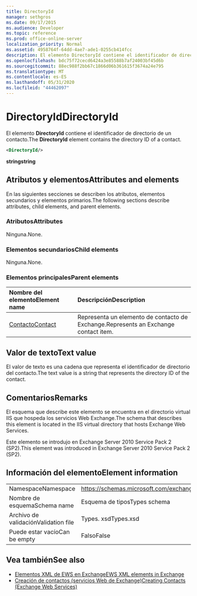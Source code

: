 ```yaml
---
title: DirectoryId
manager: sethgros
ms.date: 09/17/2015
ms.audience: Developer
ms.topic: reference
ms.prod: office-online-server
localization_priority: Normal
ms.assetid: 4958764f-64dd-4ae7-ade1-0255cb414fcc
description: El elemento DirectoryId contiene el identificador de directorio de un contacto.
ms.openlocfilehash: bdc75f72cecd6424a3e85588b7af24003bf45d6b
ms.sourcegitcommit: 88ec988f2bb67c1866d06b361615f3674a24e795
ms.translationtype: MT
ms.contentlocale: es-ES
ms.lasthandoff: 05/31/2020
ms.locfileid: "44462097"
---
```

# <a name="directoryid"></a><span data-ttu-id="22bff-103">DirectoryId</span><span class="sxs-lookup"><span data-stu-id="22bff-103">DirectoryId</span></span>

<span data-ttu-id="22bff-104">El elemento **DirectoryId** contiene el identificador de directorio de un contacto.</span><span class="sxs-lookup"><span data-stu-id="22bff-104">The **DirectoryId** element contains the directory ID of a contact.</span></span> 
  
```XML
<DirectoryId/>
```

 <span data-ttu-id="22bff-105">**string**</span><span class="sxs-lookup"><span data-stu-id="22bff-105">**string**</span></span>
## <a name="attributes-and-elements"></a><span data-ttu-id="22bff-106">Atributos y elementos</span><span class="sxs-lookup"><span data-stu-id="22bff-106">Attributes and elements</span></span>

<span data-ttu-id="22bff-107">En las siguientes secciones se describen los atributos, elementos secundarios y elementos primarios.</span><span class="sxs-lookup"><span data-stu-id="22bff-107">The following sections describe attributes, child elements, and parent elements.</span></span>
  
### <a name="attributes"></a><span data-ttu-id="22bff-108">Atributos</span><span class="sxs-lookup"><span data-stu-id="22bff-108">Attributes</span></span>

<span data-ttu-id="22bff-109">Ninguna.</span><span class="sxs-lookup"><span data-stu-id="22bff-109">None.</span></span>
  
### <a name="child-elements"></a><span data-ttu-id="22bff-110">Elementos secundarios</span><span class="sxs-lookup"><span data-stu-id="22bff-110">Child elements</span></span>

<span data-ttu-id="22bff-111">Ninguna.</span><span class="sxs-lookup"><span data-stu-id="22bff-111">None.</span></span>
  
### <a name="parent-elements"></a><span data-ttu-id="22bff-112">Elementos principales</span><span class="sxs-lookup"><span data-stu-id="22bff-112">Parent elements</span></span>

|<span data-ttu-id="22bff-113">**Nombre del elemento**</span><span class="sxs-lookup"><span data-stu-id="22bff-113">**Element name**</span></span>|<span data-ttu-id="22bff-114">**Descripción**</span><span class="sxs-lookup"><span data-stu-id="22bff-114">**Description**</span></span>|
|:-----|:-----|
|[<span data-ttu-id="22bff-115">Contacto</span><span class="sxs-lookup"><span data-stu-id="22bff-115">Contact</span></span>](contact.md) <br/> |<span data-ttu-id="22bff-116">Representa un elemento de contacto de Exchange.</span><span class="sxs-lookup"><span data-stu-id="22bff-116">Represents an Exchange contact item.</span></span>  <br/> |
   
## <a name="text-value"></a><span data-ttu-id="22bff-117">Valor de texto</span><span class="sxs-lookup"><span data-stu-id="22bff-117">Text value</span></span>

<span data-ttu-id="22bff-118">El valor de texto es una cadena que representa el identificador de directorio del contacto.</span><span class="sxs-lookup"><span data-stu-id="22bff-118">The text value is a string that represents the directory ID of the contact.</span></span>
  
## <a name="remarks"></a><span data-ttu-id="22bff-119">Comentarios</span><span class="sxs-lookup"><span data-stu-id="22bff-119">Remarks</span></span>

<span data-ttu-id="22bff-120">El esquema que describe este elemento se encuentra en el directorio virtual IIS que hospeda los servicios Web Exchange.</span><span class="sxs-lookup"><span data-stu-id="22bff-120">The schema that describes this element is located in the IIS virtual directory that hosts Exchange Web Services.</span></span>
  
<span data-ttu-id="22bff-121">Este elemento se introdujo en Exchange Server 2010 Service Pack 2 (SP2).</span><span class="sxs-lookup"><span data-stu-id="22bff-121">This element was introduced in Exchange Server 2010 Service Pack 2 (SP2).</span></span>
  
## <a name="element-information"></a><span data-ttu-id="22bff-122">Información del elemento</span><span class="sxs-lookup"><span data-stu-id="22bff-122">Element information</span></span>

|||
|:-----|:-----|
|<span data-ttu-id="22bff-123">Namespace</span><span class="sxs-lookup"><span data-stu-id="22bff-123">Namespace</span></span>  <br/> |https://schemas.microsoft.com/exchange/services/2006/types  <br/> |
|<span data-ttu-id="22bff-124">Nombre de esquema</span><span class="sxs-lookup"><span data-stu-id="22bff-124">Schema name</span></span>  <br/> |<span data-ttu-id="22bff-125">Esquema de tipos</span><span class="sxs-lookup"><span data-stu-id="22bff-125">Types schema</span></span>  <br/> |
|<span data-ttu-id="22bff-126">Archivo de validación</span><span class="sxs-lookup"><span data-stu-id="22bff-126">Validation file</span></span>  <br/> |<span data-ttu-id="22bff-127">Types. xsd</span><span class="sxs-lookup"><span data-stu-id="22bff-127">Types.xsd</span></span>  <br/> |
|<span data-ttu-id="22bff-128">Puede estar vacío</span><span class="sxs-lookup"><span data-stu-id="22bff-128">Can be empty</span></span>  <br/> |<span data-ttu-id="22bff-129">Falso</span><span class="sxs-lookup"><span data-stu-id="22bff-129">False</span></span>  <br/> |
   
## <a name="see-also"></a><span data-ttu-id="22bff-130">Vea también</span><span class="sxs-lookup"><span data-stu-id="22bff-130">See also</span></span>

- [<span data-ttu-id="22bff-131">Elementos XML de EWS en Exchange</span><span class="sxs-lookup"><span data-stu-id="22bff-131">EWS XML elements in Exchange</span></span>](ews-xml-elements-in-exchange.md)
- [<span data-ttu-id="22bff-132">Creación de contactos (servicios Web de Exchange)</span><span class="sxs-lookup"><span data-stu-id="22bff-132">Creating Contacts (Exchange Web Services)</span></span>](https://msdn.microsoft.com/library/4845917e-70d1-481c-bbd7-011ec6571789%28Office.15%29.aspx)

